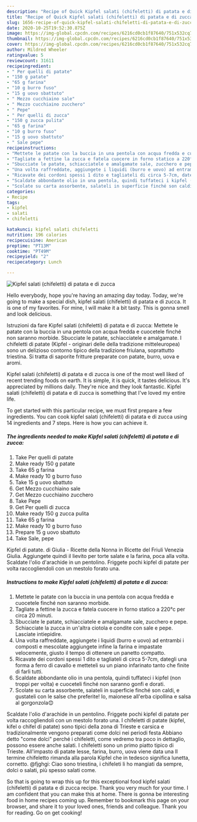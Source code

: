 ```yaml
---
description: "Recipe of Quick Kipfel salati (chifeletti) di patata e di zucca"
title: "Recipe of Quick Kipfel salati (chifeletti) di patata e di zucca"
slug: 1656-recipe-of-quick-kipfel-salati-chifeletti-di-patata-e-di-zucca
date: 2020-10-25T19:52:30.875Z
image: https://img-global.cpcdn.com/recipes/6216cd0cb1f87640/751x532cq70/kipfel-salati-chifeletti-di-patata-e-di-zucca-recipe-main-photo.jpg
thumbnail: https://img-global.cpcdn.com/recipes/6216cd0cb1f87640/751x532cq70/kipfel-salati-chifeletti-di-patata-e-di-zucca-recipe-main-photo.jpg
cover: https://img-global.cpcdn.com/recipes/6216cd0cb1f87640/751x532cq70/kipfel-salati-chifeletti-di-patata-e-di-zucca-recipe-main-photo.jpg
author: Mildred Wheeler
ratingvalue: 5
reviewcount: 31611
recipeingredient:
- " Per quelli di patate"
- "150 g patate"
- "65 g farina"
- "10 g burro fuso"
- "15 g uovo sbattuto"
- " Mezzo cucchiaino sale"
- " Mezzo cucchiaino zucchero"
- " Pepe"
- " Per quelli di zucca"
- "150 g zucca pulita"
- "65 g farina"
- "10 g burro fuso"
- "15 g uovo sbattuto"
- " Sale pepe"
recipeinstructions:
- "Mettete le patate con la buccia in una pentola con acqua fredda e cuocetele finché non saranno morbide."
- "Tagliate a fettine la zucca e fatela cuocere in forno statico a 220°c per circa 20 minuti."
- "Sbucciate le patate, schiacciatele e amalgamate sale, zucchero e pepe. Schiacciate la zucca in un&#39;altra ciotola e condite con sale e pepe. Lasciate intiepidire."
- "Una volta raffreddate, aggiungete i liquidi (burro e uovo) ad entrambi i composti e mescolate aggiungete infine la farina e impastate velocemente, giusto il tempo di ottenere un panetto compatto."
- "Ricavate dei cordoni spessi 1 dito e tagliateli di circa 5-7cm, dategli una forma a ferro di cavallo e metteteli su un piano infarinato tanto che finite di farli tutti."
- "Scaldate abbondante olio in una pentola, quindi tuffateci i kipfel (non troppi per volta) e cuoceteli finché non saranno gonfi e dorati."
- "Scolate su carta assorbente, salateli in superficie finché son caldi, e gustateli con le salse che preferite! Io, maionese all&#39;erba cipollina e salsa al gorgonzola😊"
categories:
- Recipe
tags:
- kipfel
- salati
- chifeletti

katakunci: kipfel salati chifeletti 
nutrition: 196 calories
recipecuisine: American
preptime: "PT13M"
cooktime: "PT49M"
recipeyield: "2"
recipecategory: Lunch

---
```



![Kipfel salati (chifeletti) di patata e di zucca](https://img-global.cpcdn.com/recipes/6216cd0cb1f87640/751x532cq70/kipfel-salati-chifeletti-di-patata-e-di-zucca-recipe-main-photo.jpg)

Hello everybody, hope you're having an amazing day today. Today, we're going to make a special dish, kipfel salati (chifeletti) di patata e di zucca. It is one of my favorites. For mine, I will make it a bit tasty. This is gonna smell and look delicious.

Istruzioni da fare Kipfel salati (chifeletti) di patata e di zucca: Mettete le patate con la buccia in una pentola con acqua fredda e cuocetele finché non saranno morbide. Sbucciate le patate, schiacciatele e amalgamate. I chifeletti di patate (Kipfel - originari delle della tradizione mitteleuropea) sono un delizioso contorno tipico della tradizione friulana, soprattutto triestina. Si tratta di saporite fritture preparate con patate, burro, uova e aromi.

Kipfel salati (chifeletti) di patata e di zucca is one of the most well liked of recent trending foods on earth. It is simple, it is quick, it tastes delicious. It's appreciated by millions daily. They're nice and they look fantastic. Kipfel salati (chifeletti) di patata e di zucca is something that I've loved my entire life.


To get started with this particular recipe, we must first prepare a few ingredients. You can cook kipfel salati (chifeletti) di patata e di zucca using 14 ingredients and 7 steps. Here is how you can achieve it.

<!--inarticleads1-->

##### The ingredients needed to make Kipfel salati (chifeletti) di patata e di zucca:

1. Take  Per quelli di patate
1. Make ready 150 g patate
1. Take 65 g farina
1. Make ready 10 g burro fuso
1. Take 15 g uovo sbattuto
1. Get  Mezzo cucchiaino sale
1. Get  Mezzo cucchiaino zucchero
1. Take  Pepe
1. Get  Per quelli di zucca
1. Make ready 150 g zucca pulita
1. Take 65 g farina
1. Make ready 10 g burro fuso
1. Prepare 15 g uovo sbattuto
1. Take  Sale, pepe


Kipfel di patate. di Giulia - Ricette della Nonna in Ricette del Friuli Venezia Giulia. Aggiungete quindi il lievito per torte salate e la farina, poca alla volta. Scaldate l&#39;olio d&#39;arachide in un pentolino. Friggete pochi kipfel di patate per volta raccogliendoli con un mestolo forato una. 

<!--inarticleads2-->

##### Instructions to make Kipfel salati (chifeletti) di patata e di zucca:

1. Mettete le patate con la buccia in una pentola con acqua fredda e cuocetele finché non saranno morbide.
1. Tagliate a fettine la zucca e fatela cuocere in forno statico a 220°c per circa 20 minuti.
1. Sbucciate le patate, schiacciatele e amalgamate sale, zucchero e pepe. Schiacciate la zucca in un&#39;altra ciotola e condite con sale e pepe. Lasciate intiepidire.
1. Una volta raffreddate, aggiungete i liquidi (burro e uovo) ad entrambi i composti e mescolate aggiungete infine la farina e impastate velocemente, giusto il tempo di ottenere un panetto compatto.
1. Ricavate dei cordoni spessi 1 dito e tagliateli di circa 5-7cm, dategli una forma a ferro di cavallo e metteteli su un piano infarinato tanto che finite di farli tutti.
1. Scaldate abbondante olio in una pentola, quindi tuffateci i kipfel (non troppi per volta) e cuoceteli finché non saranno gonfi e dorati.
1. Scolate su carta assorbente, salateli in superficie finché son caldi, e gustateli con le salse che preferite! Io, maionese all&#39;erba cipollina e salsa al gorgonzola😊


Scaldate l&#39;olio d&#39;arachide in un pentolino. Friggete pochi kipfel di patate per volta raccogliendoli con un mestolo forato una. I chifeletti di patate (kipfel, kifel o chifel di patate) sono tipici della zona di Trieste e carsica e tradizionalmente vengono preparati come dolci nei periodi festa Abbiano detto &#34;come dolci&#34; perché i chifeletti, come vedremo tra poco in dettaglio, possono essere anche salati. I chifeletti sono un primo piatto tipico di Trieste. All&#39;impasto di patate lesse, farina, burro, uova viene data una Il termine chifeletto rimanda alla parola Kipfel che in tedesco significa lunetta, cornetto. @fjghgi: Ciao sono triestina, i chifeleti li ho mangiati da sempre, dolci o salati, più spesso salati come. 

So that is going to wrap this up for this exceptional food kipfel salati (chifeletti) di patata e di zucca recipe. Thank you very much for your time. I am confident that you can make this at home. There is gonna be interesting food in home recipes coming up. Remember to bookmark this page on your browser, and share it to your loved ones, friends and colleague. Thank you for reading. Go on get cooking!
